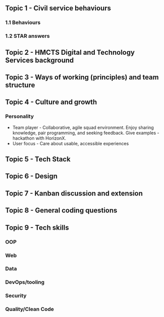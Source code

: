 ## Topic 1 - Civil service behaviours

### 1.1 Behaviours
### 1.2 STAR answers

## Topic 2  - HMCTS Digital and Technology Services background

## Topic 3 - Ways of working (principles) and team structure

## Topic 4 - Culture and growth
### Personality
- Team player - Collaborative, agile squad environment. Enjoy sharing knowledge, pair programming, and seeking feedback. Give examples - hackathon with HorizonX.
- User focus - Care about usable, accessible experiences

## Topic 5 - Tech Stack

## Topic 6 - Design

## Topic 7 - Kanban discussion and extension

## Topic 8 - General coding questions

## Topic 9 - Tech skills 
### OOP
### Web
### Data
### DevOps/tooling
### Security
### Quality/Clean Code
